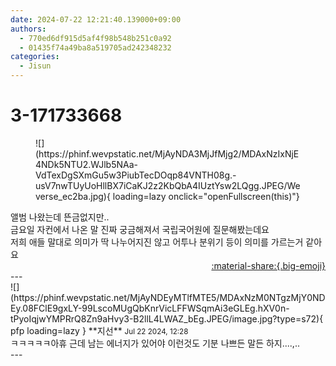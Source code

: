 ```yaml
---
date: 2024-07-22 12:21:40.139000+09:00
authors:
  - 770ed6df915d5af4f98b548b251c0a92
  - 01435f74a49ba8a519705ad242348232
categories:
  - Jisun
---
```


# 3-171733668

<div class="post-container" markdown="1">
<div class="content-container md-sidebar__scrollwrap" markdown="1">


<figure markdown="1">
![](https://phinf.wevpstatic.net/MjAyNDA3MjJfMjg2/MDAxNzIxNjE4NDk5NTU2.WJlb5NAa-VdTexDgSXmGu5w3PiubTecDOqp84VNTH08g.-usV7nwTUyUoHllBX7iCaKJ2z2KbQbA4IUztYsw2LQgg.JPEG/Weverse_ec2ba.jpg){ loading=lazy onclick="openFullscreen(this)"}
</figure>
앨범 나왔는데 뜬금없지만..<br>금요일 자컨에서 나온 말 진짜 궁금해져서 국립국어원에 질문해봤는데요<br>저희 애들 말대로 의미가 딱 나누어지진 않고 어투나 분위기 등이 의미를 가르는거 같아요

</div>
</div>

<div style="text-align: right;" markdown="1">
<a href="https://weverse.io/fromis9/fanpost/3-171733668" style="text-align: right;">:material-share:{.big-emoji}</a>
</div>
---

<div class="comments-container md-sidebar__scrollwrap" markdown="1">
<div class="comment" markdown="1">
<div class='id-container' markdown="1">
![](https://phinf.wevpstatic.net/MjAyNDEyMTlfMTE5/MDAxNzM0NTgzMjY0NDEy.08FClE9gxLY-99LscoMUgQbKnrVicLFFWSqmAi3eGLEg.hXV0n-tPyoIqjwYMPRrQ8Zn9aHvy3-B2llL4LWAZ_bEg.JPEG/image.jpg?type=s72){ pfp loading=lazy }
**<span class="artist">지선</span>** <small>Jul 22 2024, 12:28</small><br>
</div>
<div class='comment-body' markdown="1">
ㅋㅋㅋㅋㅋ아휴 근데 남는 에너지가 있어야 이런것도 기분 나쁘든 말든 하지....,..
</div>
</div>
</div>
---
